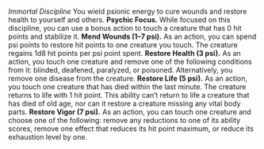 *Immortal Discipline*
You wield psionic energy to cure wounds and restore health to yourself and others.
**Psychic Focus.** While focused on this discipline, you can use a bonus action to touch a creature that has 0 hit points and stabilize it.
**Mend Wounds (1–7 psi).** As an action, you can spend psi points to restore hit points to one creature you touch. The creature regains 1d8 hit points per psi point spent.
**Restore Health (3 psi).** As an action, you touch one creature and remove one of the following conditions from it: blinded, deafened, paralyzed, or poisoned. Alternatively, you remove one disease from the creature.
**Restore Life (5 psi).** As an action, you touch one creature that has died within the last minute. The creature returns to life with 1 hit point. This ability can’t return to life a creature that has died of old age, nor can it restore a creature missing any vital body parts.
**Restore Vigor (7 psi).** As an action, you can touch one creature and choose one of the following: remove any reductions to one of its ability scores, remove one effect that reduces its hit point maximum, or reduce its exhaustion level by one.